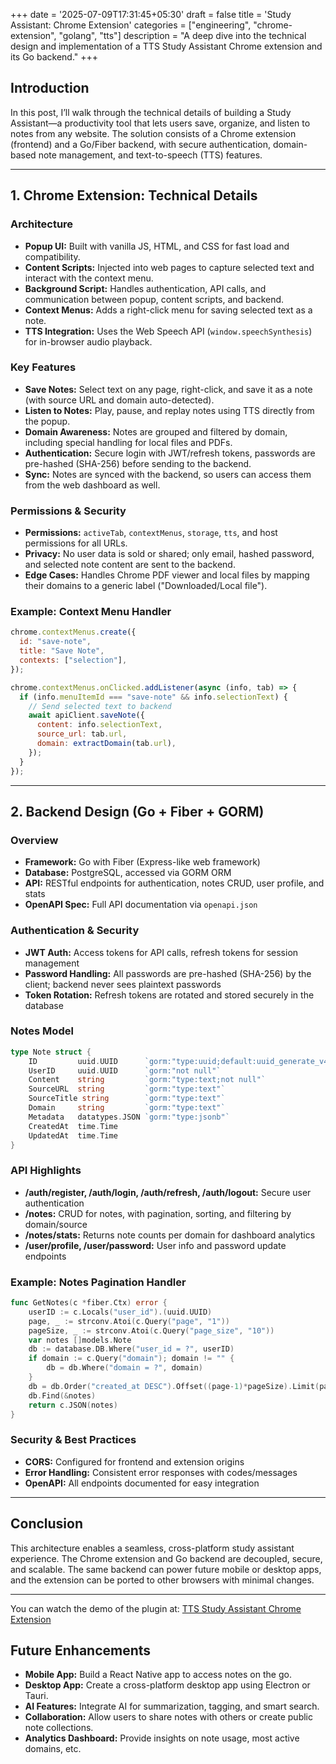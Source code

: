 +++
date = '2025-07-09T17:31:45+05:30'
draft = false
title = 'Study Assistant: Chrome Extension'
categories = ["engineering", "chrome-extension", "golang", "tts"]
description = "A deep dive into the technical design and implementation of a TTS Study Assistant Chrome extension and its Go backend."
+++

## Introduction

In this post, I’ll walk through the technical details of building a Study Assistant—a productivity tool that lets users save, organize, and listen to notes from any website. The solution consists of a Chrome extension (frontend) and a Go/Fiber backend, with secure authentication, domain-based note management, and text-to-speech (TTS) features.

---

## 1. Chrome Extension: Technical Details

### Architecture

- **Popup UI:** Built with vanilla JS, HTML, and CSS for fast load and compatibility.
- **Content Scripts:** Injected into web pages to capture selected text and interact with the context menu.
- **Background Script:** Handles authentication, API calls, and communication between popup, content scripts, and backend.
- **Context Menus:** Adds a right-click menu for saving selected text as a note.
- **TTS Integration:** Uses the Web Speech API (`window.speechSynthesis`) for in-browser audio playback.

### Key Features

- **Save Notes:** Select text on any page, right-click, and save it as a note (with source URL and domain auto-detected).
- **Listen to Notes:** Play, pause, and replay notes using TTS directly from the popup.
- **Domain Awareness:** Notes are grouped and filtered by domain, including special handling for local files and PDFs.
- **Authentication:** Secure login with JWT/refresh tokens, passwords are pre-hashed (SHA-256) before sending to the backend.
- **Sync:** Notes are synced with the backend, so users can access them from the web dashboard as well.

### Permissions & Security

- **Permissions:** `activeTab`, `contextMenus`, `storage`, `tts`, and host permissions for all URLs.
- **Privacy:** No user data is sold or shared; only email, hashed password, and selected note content are sent to the backend.
- **Edge Cases:** Handles Chrome PDF viewer and local files by mapping their domains to a generic label ("Downloaded/Local file").

### Example: Context Menu Handler

```js
chrome.contextMenus.create({
  id: "save-note",
  title: "Save Note",
  contexts: ["selection"],
});

chrome.contextMenus.onClicked.addListener(async (info, tab) => {
  if (info.menuItemId === "save-note" && info.selectionText) {
    // Send selected text to backend
    await apiClient.saveNote({
      content: info.selectionText,
      source_url: tab.url,
      domain: extractDomain(tab.url),
    });
  }
});
```

---

## 2. Backend Design (Go + Fiber + GORM)

### Overview

- **Framework:** Go with Fiber (Express-like web framework)
- **Database:** PostgreSQL, accessed via GORM ORM
- **API:** RESTful endpoints for authentication, notes CRUD, user profile, and stats
- **OpenAPI Spec:** Full API documentation via `openapi.json`

### Authentication & Security

- **JWT Auth:** Access tokens for API calls, refresh tokens for session management
- **Password Handling:** All passwords are pre-hashed (SHA-256) by the client; backend never sees plaintext passwords
- **Token Rotation:** Refresh tokens are rotated and stored securely in the database

### Notes Model

```go
type Note struct {
    ID         uuid.UUID      `gorm:"type:uuid;default:uuid_generate_v4();primaryKey"`
    UserID     uuid.UUID      `gorm:"not null"`
    Content    string         `gorm:"type:text;not null"`
    SourceURL  string         `gorm:"type:text"`
    SourceTitle string        `gorm:"type:text"`
    Domain     string         `gorm:"type:text"`
    Metadata   datatypes.JSON `gorm:"type:jsonb"`
    CreatedAt  time.Time
    UpdatedAt  time.Time
}
```

### API Highlights

- **/auth/register, /auth/login, /auth/refresh, /auth/logout:** Secure user authentication
- **/notes:** CRUD for notes, with pagination, sorting, and filtering by domain/source
- **/notes/stats:** Returns note counts per domain for dashboard analytics
- **/user/profile, /user/password:** User info and password update endpoints

### Example: Notes Pagination Handler

```go
func GetNotes(c *fiber.Ctx) error {
    userID := c.Locals("user_id").(uuid.UUID)
    page, _ := strconv.Atoi(c.Query("page", "1"))
    pageSize, _ := strconv.Atoi(c.Query("page_size", "10"))
    var notes []models.Note
    db := database.DB.Where("user_id = ?", userID)
    if domain := c.Query("domain"); domain != "" {
        db = db.Where("domain = ?", domain)
    }
    db = db.Order("created_at DESC").Offset((page-1)*pageSize).Limit(pageSize)
    db.Find(&notes)
    return c.JSON(notes)
}
```

### Security & Best Practices

- **CORS:** Configured for frontend and extension origins
- **Error Handling:** Consistent error responses with codes/messages
- **OpenAPI:** All endpoints documented for easy integration

---

## Conclusion

This architecture enables a seamless, cross-platform study assistant experience. The Chrome extension and Go backend are decoupled, secure, and scalable. The same backend can power future mobile or desktop apps, and the extension can be ported to other browsers with minimal changes.

---

You can watch the demo of the plugin at: [TTS Study Assistant Chrome Extension](www.loom.com/share/8c291ec1989b44f793af83d4d2678d10?sid=e5dbd943-e8e6-46ea-b0a1-588134f8c3db)

## Future Enhancements
- **Mobile App:** Build a React Native app to access notes on the go.
- **Desktop App:** Create a cross-platform desktop app using Electron or Tauri.
- **AI Features:** Integrate AI for summarization, tagging, and smart search.
- **Collaboration:** Allow users to share notes with others or create public note collections.
- **Analytics Dashboard:** Provide insights on note usage, most active domains, etc.
